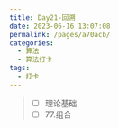 ```yaml
---
title: Day21-回溯
date: 2023-06-16 13:07:08
permalink: /pages/a70acb/
categories:
  - 算法
  - 算法打卡
tags:
  - 打卡
---
```


>  - [ ] 理论基础
>  - [ ] 77.组合 

<!-- more -->


